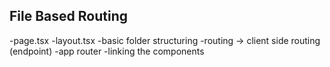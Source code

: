 ## File Based Routing 
-page.tsx
-layout.tsx
-basic folder structuring
-routing -> client side routing (endpoint)
-app router 
-linking the components